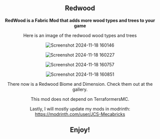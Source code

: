 <div align="center"><p>

## Redwood
  
**RedWood is a Fabric Mod that adds more wood types and trees to your game**

Here is an image of the redwood wood types and trees

![Screenshot 2024-11-18 160146](https://github.com/user-attachments/assets/ee857e9c-5e61-4056-ad7f-69a33cad7873)

![Screenshot 2024-11-18 160227](https://github.com/user-attachments/assets/f41b4929-4865-47d2-a462-5d51966a0996)

![Screenshot 2024-11-18 160757](https://github.com/user-attachments/assets/6d3ca601-e7b5-4981-b980-61da319a2710)

![Screenshot 2024-11-18 160851](https://github.com/user-attachments/assets/d37321b6-7abf-4b1a-b98d-f99849916cef)

There now is a Redwood Biome and Dimension. Check them out at the gallery.

This mod does not depend on TerraformersMC.

Lastly, I will mostly update my mods in modrinth: https://modrinth.com/user/JCS-Mecabricks

## Enjoy!
